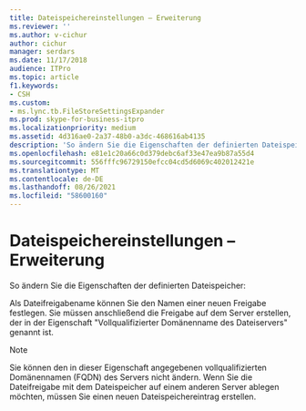 ```yaml
---
title: Dateispeichereinstellungen – Erweiterung
ms.reviewer: ''
ms.author: v-cichur
author: cichur
manager: serdars
ms.date: 11/17/2018
audience: ITPro
ms.topic: article
f1.keywords:
- CSH
ms.custom:
- ms.lync.tb.FileStoreSettingsExpander
ms.prod: skype-for-business-itpro
ms.localizationpriority: medium
ms.assetid: 4d316ae0-2a37-48b0-a3dc-468616ab4135
description: 'So ändern Sie die Eigenschaften der definierten Dateispeicher:'
ms.openlocfilehash: e81e1c20a66c0d379debc6af33e47ea9b87a55d4
ms.sourcegitcommit: 556fffc96729150efcc04cd5d6069c402012421e
ms.translationtype: MT
ms.contentlocale: de-DE
ms.lasthandoff: 08/26/2021
ms.locfileid: "58600160"
---
```

# <a name="file-store-settings-expander"></a>Dateispeichereinstellungen – Erweiterung
 
So ändern Sie die Eigenschaften der definierten Dateispeicher:
  
Als Dateifreigabename können Sie den Namen einer neuen Freigabe festlegen. Sie müssen anschließend die Freigabe auf dem Server erstellen, der in der Eigenschaft "Vollqualifizierter Domänenname des Dateiservers" genannt ist.
  
> [!NOTE]
> Sie können den in dieser Eigenschaft angegebenen vollqualifizierten Domänennamen (FQDN) des Servers nicht ändern. Wenn Sie die Dateifreigabe mit dem Dateispeicher auf einem anderen Server ablegen möchten, müssen Sie einen neuen Dateispeichereintrag erstellen. 
  

